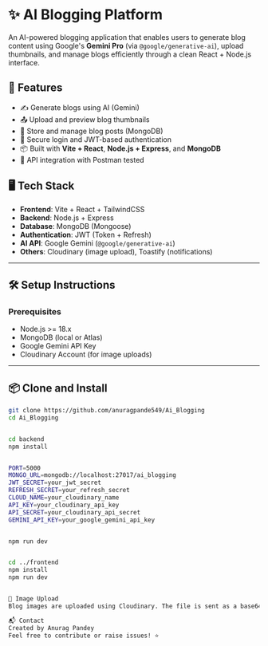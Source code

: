 # ✨ AI Blogging Platform

An AI-powered blogging application that enables users to generate blog content using Google's **Gemini Pro** (via `@google/generative-ai`), upload thumbnails, and manage blogs efficiently through a clean React + Node.js interface.

## 🚀 Features

- ✍️ Generate blogs using AI (Gemini)
- 📤 Upload and preview blog thumbnails
- 🧠 Store and manage blog posts (MongoDB)
- 🔐 Secure login and JWT-based authentication
- 📦 Built with **Vite + React**, **Node.js + Express**, and **MongoDB**
- 📁 API integration with Postman tested

## 🖥️ Tech Stack

- **Frontend**: Vite + React + TailwindCSS
- **Backend**: Node.js + Express
- **Database**: MongoDB (Mongoose)
- **Authentication**: JWT (Token + Refresh)
- **AI API**: Google Gemini (`@google/generative-ai`)
- **Others**: Cloudinary (image upload), Toastify (notifications)

---

## 🛠️ Setup Instructions

### Prerequisites

- Node.js >= 18.x
- MongoDB (local or Atlas)
- Google Gemini API Key
- Cloudinary Account (for image uploads)

---

## 📦 Clone and Install

```bash
git clone https://github.com/anuragpande549/Ai_Blogging
cd Ai_Blogging


cd backend
npm install


PORT=5000
MONGO_URL=mongodb://localhost:27017/ai_blogging
JWT_SECRET=your_jwt_secret
REFRESH_SECRET=your_refresh_secret
CLOUD_NAME=your_cloudinary_name
API_KEY=your_cloudinary_api_key
API_SECRET=your_cloudinary_api_secret
GEMINI_API_KEY=your_google_gemini_api_key


npm run dev


cd ../frontend
npm install
npm run dev


📸 Image Upload
Blog images are uploaded using Cloudinary. The file is sent as a base64 string from the frontend to the backend which uploads it and returns a secure URL.

📬 Contact
Created by Anurag Pandey
Feel free to contribute or raise issues! ⭐

